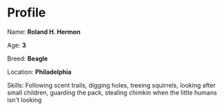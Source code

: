 # Profile

Name: **Roland H. Hermon**

Age: **3**

Breed: **Beagle**

Location: **Philadelphia**

Skills: Following scent trails, digging holes, treeing squirrels,
looking after small children, guarding the pack, stealing chimkin when 
the little humans isn't looking